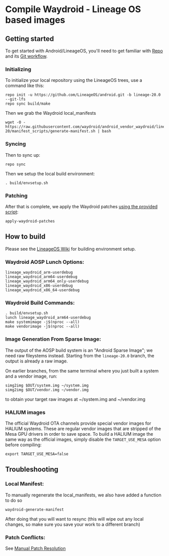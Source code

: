 # Compile Waydroid - Lineage OS based images

## Getting started

To get started with Android/LineageOS, you'll need to get familiar with [Repo](https://source.android.com/source/using-repo.html) and its [Git workflow](https://source.android.com/docs/setup/create/coding-tasks).

### Initializing

To initialize your local repository using the LineageOS trees, use a command like this:

```text
repo init -u https://github.com/LineageOS/android.git -b lineage-20.0 --git-lfs
repo sync build/make
```

Then we grab the Waydroid local\_manifests

```text
wget -O - https://raw.githubusercontent.com/waydroid/android_vendor_waydroid/lineage-20/manifest_scripts/generate-manifest.sh | bash
```

### Syncing

Then to sync up:

```text
repo sync
```

Then we setup the local build environment:

```text
. build/envsetup.sh
```

### Patching

After that is complete, we apply the Waydroid patches [using the provided script](https://github.com/waydroid/android_vendor_waydroid/blob/b2fa4643f50488eefcfd415290bcfa445752e8c9/vendorsetup.sh#L4):

```text
apply-waydroid-patches
```

## How to build

Please see the [LineageOS Wiki](https://wiki.lineageos.org/) for building environment setup.

### Waydroid AOSP Lunch Options:

```text
lineage_waydroid_arm-userdebug
lineage_waydroid_arm64-userdebug
lineage_waydroid_arm64_only-userdebug
lineage_waydroid_x86-userdebug
lineage_waydroid_x86_64-userdebug
```

### Waydroid Build Commands:

```text
. build/envsetup.sh
lunch lineage_waydroid_arm64-userdebug
make systemimage -j$(nproc --all)
make vendorimage -j$(nproc --all)
```
### Image Generation From Sparse Image:

The output of the AOSP build system is an "Android Sparse Image"; we need raw fileystems instead.
Starting from the `lineage-20.0` branch, the output is already a raw image.

On earlier branches, from the same terminal where you just built a system and a vendor image, run:

```text
simg2img $OUT/system.img ~/system.img
simg2img $OUT/vendor.img ~/vendor.img
```

to obtain your target raw images at ~/system.img and ~/vendor.img

### HALIUM images

The official Waydroid OTA channels provide special vendor images for HALIUM systems.
These are regular vendor images that are stripped of the Mesa GPU drivers in order to save space.
To build a HALIUM image the same way as the official images, simply disable the `TARGET_USE_MESA` option before compiling:

```text
export TARGET_USE_MESA=false
```

## Troubleshooting

### Local Manifest:

To manually regenerate the local\_manifests, we also have added a function to do so

```text
waydroid-generate-manifest
```

After doing that you will want to resync \(this will wipe out any local changes, so make sure you save your work to a different branch\)

### Patch Conflicts:

See [Manual Patch Resolution](manual-patch-resolution.md)

